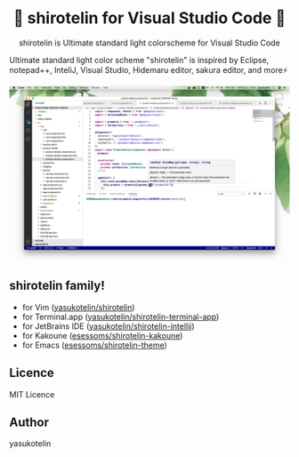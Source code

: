 <h1 align="center">🎉 shirotelin for Visual Studio Code 🎉</h1>

<p align="center">shirotelin is Ultimate standard light colorscheme for Visual Studio Code</p>

Ultimate standard light color scheme "shirotelin" is inspired by Eclipse, notepad++, InteliJ, Visual Studio, Hidemaru editor, sakura editor, and more⚡

![shirotelin for vscode](https://github.com/yasukotelin/shirotelin-vscode/blob/master/images/shirotelin-vscode-image.png?raw=true)

## shirotelin family!

- for Vim ([yasukotelin/shirotelin](https://github.com/yasukotelin/shirotelin))
- for Terminal.app ([yasukotelin/shirotelin-terminal-app](https://github.com/yasukotelin/shirotelin-terminal-app))
- for JetBrains IDE ([yasukotelin/shirotelin-intellij](https://github.com/yasukotelin/shirotelin-intellij))
- for Kakoune ([esessoms/shirotelin-kakoune](https://github.com/esessoms/shirotelin-kakoune))
- for Emacs ([esessoms/shirotelin-theme](https://github.com/esessoms/shirotelin-theme))

## Licence

MIT Licence

## Author

yasukotelin
